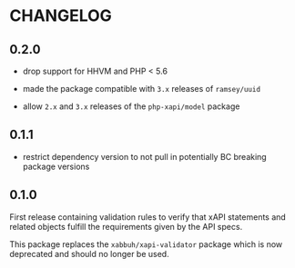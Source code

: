 CHANGELOG
=========

0.2.0
-----

* drop support for HHVM and PHP < 5.6

* made the package compatible with `3.x` releases of `ramsey/uuid`

* allow `2.x` and `3.x` releases of the `php-xapi/model` package

0.1.1
-----

* restrict dependency version to not pull in potentially BC breaking package
  versions

0.1.0
-----

First release containing validation rules to verify that xAPI statements and
related objects fulfill the requirements given by the API specs.

This package replaces the `xabbuh/xapi-validator` package which is now
deprecated and should no longer be used.
